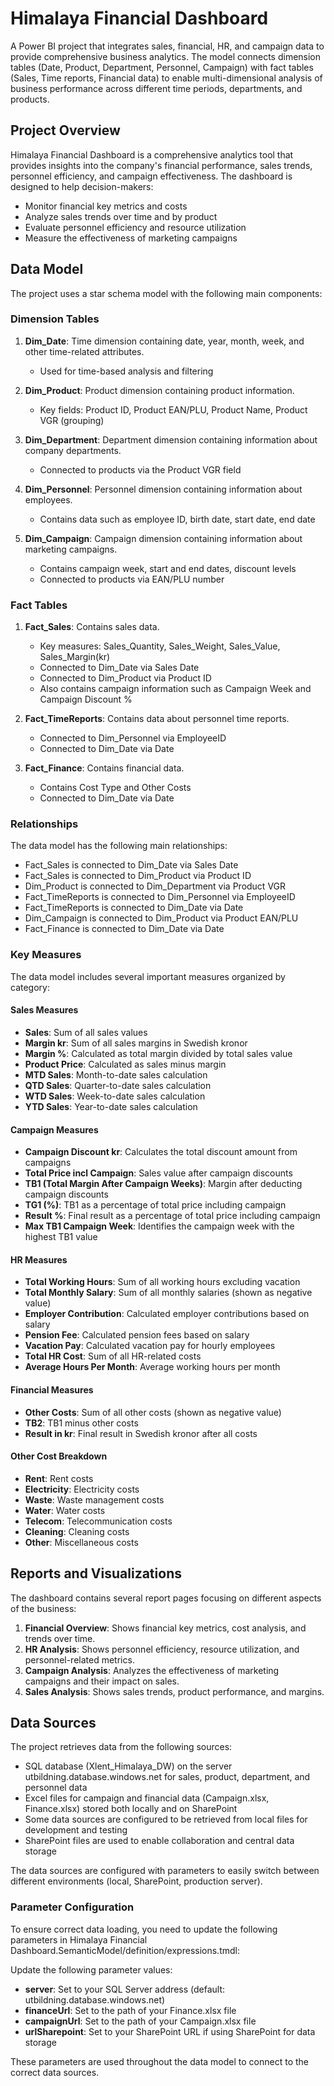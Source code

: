 # Himalaya Financial Dashboard

A Power BI project that integrates sales, financial, HR, and campaign data to provide comprehensive business analytics. The model connects dimension tables (Date, Product, Department, Personnel, Campaign) with fact tables (Sales, Time reports, Financial data) to enable multi-dimensional analysis of business performance across different time periods, departments, and products.

## Project Overview

Himalaya Financial Dashboard is a comprehensive analytics tool that provides insights into the company's financial performance, sales trends, personnel efficiency, and campaign effectiveness. The dashboard is designed to help decision-makers:

- Monitor financial key metrics and costs
- Analyze sales trends over time and by product
- Evaluate personnel efficiency and resource utilization
- Measure the effectiveness of marketing campaigns

## Data Model

The project uses a star schema model with the following main components:

### Dimension Tables

1. **Dim_Date**: Time dimension containing date, year, month, week, and other time-related attributes.
   - Used for time-based analysis and filtering

2. **Dim_Product**: Product dimension containing product information.
   - Key fields: Product ID, Product EAN/PLU, Product Name, Product VGR (grouping)

3. **Dim_Department**: Department dimension containing information about company departments.
   - Connected to products via the Product VGR field

4. **Dim_Personnel**: Personnel dimension containing information about employees.
   - Contains data such as employee ID, birth date, start date, end date

5. **Dim_Campaign**: Campaign dimension containing information about marketing campaigns.
   - Contains campaign week, start and end dates, discount levels
   - Connected to products via EAN/PLU number

### Fact Tables

1. **Fact_Sales**: Contains sales data.
   - Key measures: Sales_Quantity, Sales_Weight, Sales_Value, Sales_Margin(kr)
   - Connected to Dim_Date via Sales Date
   - Connected to Dim_Product via Product ID
   - Also contains campaign information such as Campaign Week and Campaign Discount %

2. **Fact_TimeReports**: Contains data about personnel time reports.
   - Connected to Dim_Personnel via EmployeeID
   - Connected to Dim_Date via Date

3. **Fact_Finance**: Contains financial data.
   - Contains Cost Type and Other Costs
   - Connected to Dim_Date via Date

### Relationships

The data model has the following main relationships:
- Fact_Sales is connected to Dim_Date via Sales Date
- Fact_Sales is connected to Dim_Product via Product ID
- Dim_Product is connected to Dim_Department via Product VGR
- Fact_TimeReports is connected to Dim_Personnel via EmployeeID
- Fact_TimeReports is connected to Dim_Date via Date
- Dim_Campaign is connected to Dim_Product via Product EAN/PLU
- Fact_Finance is connected to Dim_Date via Date

### Key Measures

The data model includes several important measures organized by category:

#### Sales Measures
- **Sales**: Sum of all sales values
- **Margin kr**: Sum of all sales margins in Swedish kronor
- **Margin %**: Calculated as total margin divided by total sales value
- **Product Price**: Calculated as sales minus margin
- **MTD Sales**: Month-to-date sales calculation
- **QTD Sales**: Quarter-to-date sales calculation
- **WTD Sales**: Week-to-date sales calculation
- **YTD Sales**: Year-to-date sales calculation

#### Campaign Measures
- **Campaign Discount kr**: Calculates the total discount amount from campaigns
- **Total Price incl Campaign**: Sales value after campaign discounts
- **TB1 (Total Margin After Campaign Weeks)**: Margin after deducting campaign discounts
- **TG1 (%)**: TB1 as a percentage of total price including campaign
- **Result %**: Final result as a percentage of total price including campaign
- **Max TB1 Campaign Week**: Identifies the campaign week with the highest TB1 value

#### HR Measures
- **Total Working Hours**: Sum of all working hours excluding vacation
- **Total Monthly Salary**: Sum of all monthly salaries (shown as negative value)
- **Employer Contribution**: Calculated employer contributions based on salary
- **Pension Fee**: Calculated pension fees based on salary
- **Vacation Pay**: Calculated vacation pay for hourly employees
- **Total HR Cost**: Sum of all HR-related costs
- **Average Hours Per Month**: Average working hours per month

#### Financial Measures
- **Other Costs**: Sum of all other costs (shown as negative value)
- **TB2**: TB1 minus other costs
- **Result in kr**: Final result in Swedish kronor after all costs

#### Other Cost Breakdown
- **Rent**: Rent costs
- **Electricity**: Electricity costs
- **Waste**: Waste management costs
- **Water**: Water costs
- **Telecom**: Telecommunication costs
- **Cleaning**: Cleaning costs
- **Other**: Miscellaneous costs

## Reports and Visualizations

The dashboard contains several report pages focusing on different aspects of the business:

1. **Financial Overview**: Shows financial key metrics, cost analysis, and trends over time.
2. **HR Analysis**: Shows personnel efficiency, resource utilization, and personnel-related metrics.
3. **Campaign Analysis**: Analyzes the effectiveness of marketing campaigns and their impact on sales.
4. **Sales Analysis**: Shows sales trends, product performance, and margins.

## Data Sources

The project retrieves data from the following sources:
- SQL database (Xlent_Himalaya_DW) on the server utbildning.database.windows.net for sales, product, department, and personnel data
- Excel files for campaign and financial data (Campaign.xlsx, Finance.xlsx) stored both locally and on SharePoint
- Some data sources are configured to be retrieved from local files for development and testing
- SharePoint files are used to enable collaboration and central data storage

The data sources are configured with parameters to easily switch between different environments (local, SharePoint, production server).

### Parameter Configuration

To ensure correct data loading, you need to update the following parameters in Himalaya Financial Dashboard.SemanticModel/definition/expressions.tmdl:

Update the following parameter values:
- **server**: Set to your SQL Server address (default: utbildning.database.windows.net)
- **financeUrl**: Set to the path of your Finance.xlsx file
- **campaignUrl**: Set to the path of your Campaign.xlsx file
- **urlSharepoint**: Set to your SharePoint URL if using SharePoint for data storage

These parameters are used throughout the data model to connect to the correct data sources.